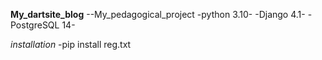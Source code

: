 **My_dartsite_blog**
--My_pedagogical_project
-python 3.10-
-Django 4.1-
-PostgreSQL 14-

*installation*
-pip install reg.txt
